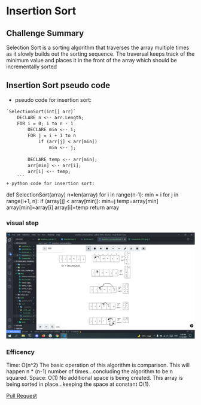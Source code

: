 # Insertion Sort
## Challenge Summary
Selection Sort is a sorting algorithm that traverses the array multiple times as it slowly builds out the sorting sequence. The traversal keeps track of the minimum value and places it in the front of the array which should be incrementally sorted
## Insertion Sort pseudo code

+ pseudo code for insertion sort:
```
`SelectionSort(int[] arr)`
    DECLARE n <-- arr.Length;
    FOR i = 0; i to n - 1
        DECLARE min <-- i;
        FOR j = i + 1 to n
            if (arr[j] < arr[min])
                min <-- j;

        DECLARE temp <-- arr[min];
        arr[min] <-- arr[i];
        arr[i] <-- temp;
    ```
+ python code for insertion sort:

```
def SelectionSort(array)
    n=len(array)
    for i in range(n-1):
        min = i
        for j in range(i+1, n):
            if (array[j] < array[min]):
                min=j
        temp=array[min]
        array[min]=array[i]
        array[i]=temp
    return array

### visual step


![](shot.png)

### Efficency
Time: O(n^2)
The basic operation of this algorithm is comparison. This will happen n * (n-1) number of times…concluding the algorithm to be n squared.
Space: O(1)
No additional space is being created. This array is being sorted in place…keeping the space at constant O(1).

[Pull Request](https://github.com/mohammadsilwadi/data-structures-and-algorithms/pull/36)



